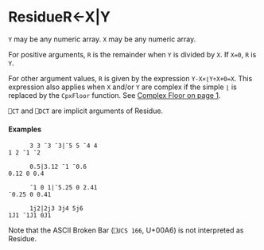 




<h1 class="heading"><span class="name">Residue</span><span class="command">R←X|Y</span></h1>

`Y` may be any numeric array.  `X` may be any numeric array.


For positive arguments, `R` is the remainder when `Y` is divided by `X`. If `X=0`, `R` is `Y`.


For other argument values, `R` is given by the expression `Y-X×⌊Y÷X+0=X`. This expression also applies when `X` and/or `Y` are complex if the simple `⌊` is replaced by the `CpxFloor` function. See [Complex Floor on page 1](../../scalar-monadic-functions/floor.md).


`⎕CT` and `⎕DCT` are  implicit arguments of Residue.


#### Examples
```apl
      3 3 ¯3 ¯3|¯5 5 ¯4 4
1 2 ¯1 ¯2
 
      0.5|3.12 ¯1 ¯0.6
0.12 0 0.4
 
      ¯1 0 1|¯5.25 0 2.41
¯0.25 0 0.41
 
      1j2|2j3 3j4 5j6
1J1 ¯1J1 0J1
```


Note that the ASCII Broken Bar (`⎕UCS 166`, U+00A6) is not interpreted as Residue.


